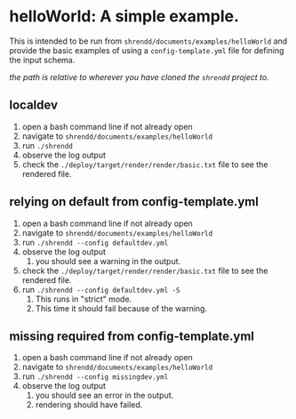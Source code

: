 # helloWorld: A simple example.
This is intended to be run from `shrendd/documents/examples/helloWorld` and 
provide the basic examples of using a `config-template.yml` file for defining the input schema.

*the path is relative to wherever you have cloned the `shrendd` project to.* 

## localdev
1. open a bash command line if not already open
2. navigate to `shrendd/documents/examples/helloWorld`
3. run `./shrendd`
4. observe the log output
5. check the `./deploy/target/render/render/basic.txt` file to see the rendered file.

## relying on default from config-template.yml
1. open a bash command line if not already open
2. navigate to `shrendd/documents/examples/helloWorld`
3. run `./shrendd --config defaultdev.yml`
4. observe the log output
   1. you should see a warning in the output.
5. check the `./deploy/target/render/render/basic.txt` file to see the rendered file.
6. run `./shrendd --config defaultdev.yml -S`
   1. This runs in "strict" mode.
   2. This time it should fail because of the warning.

## missing required from config-template.yml
1. open a bash command line if not already open
2. navigate to `shrendd/documents/examples/helloWorld`
3. run `./shrendd --config missingdev.yml`
4. observe the log output
   1. you should see an error in the output.
   2. rendering should have failed.
